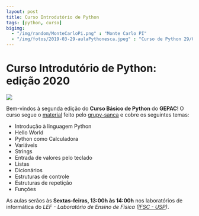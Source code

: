 ```yaml
---
layout: post
title: Curso Introdutório de Python
tags: [python, curso]
bigimg:
  - "/img/random/MonteCarloPi.png" : "Monte Carlo PI"
  - "/img/fotos/2019-03-29-aulaPythonesca.jpeg" : "Curso de Python 29/03/2019"
---
```


# Curso Introdutório de Python: edição 2020

![](http://curso.grupysanca.com.br/pt/latest/_static/logo_small.png)

Bem-vindos à segunda edição do **Curso Básico de Python** do **GEPAC**!
O curso segue o [material](http://curso.grupysanca.com.br/pt/latest/) feito pelo [grupy-sanca](https://www.meetup.com/grupy-sanca/) e cobre os seguintes temas:

- Introdução à linguagem Python
- Hello World
- Python como Calculadora
- Variáveis
- Strings
- Entrada de valores pelo teclado
- Listas
- Dicionários
- Estruturas de controle
- Estruturas de repetição
- Funções

As aulas serãos às **Sextas-feiras, 13:00h às 14:00h** nos laboratórios de informática do *LEF - Laboratório de Ensino de Física ([IFSC - USP](https://www2.ifsc.usp.br/portal-ifsc/))*.